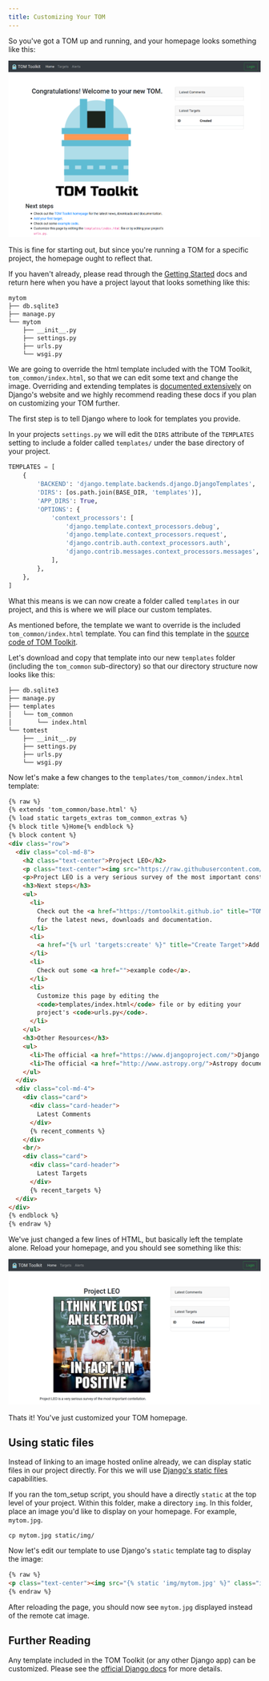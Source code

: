 ```yaml
---
title: Customizing Your TOM
---
```


So you've got a TOM up and running, and your homepage looks something like this:

![Fresh Tom](/assets/img/customize_templates_doc/tomhomepagenew.png)

This is fine for starting out, but since you're running a TOM for a specific
project, the homepage ought to reflect that.

If you haven't already, please read through the [Getting Started](/docs/getting_started)
docs and return here when you have a project layout that looks something like this:


```
mytom
├── db.sqlite3
├── manage.py
└── mytom
    ├── __init__.py
    ├── settings.py
    ├── urls.py
    └── wsgi.py
```

We are going to override the html template included with the TOM Toolkit, `tom_common/index.html`,
so that we can edit some text and change the image. Overriding and extending templates is
[documented extensively](https://docs.djangoproject.com/en/2.1/howto/overriding-templates/) on
Django's website and we highly recommend reading these docs if you plan on customizing your
TOM further.


The first step is to tell Django where to look for templates you provide.

In your projects `settings.py` we will edit the `DIRS` attribute of the `TEMPLATES` setting
to include a folder called `templates/` under the base directory of your project.

```python
TEMPLATES = [
    {
        'BACKEND': 'django.template.backends.django.DjangoTemplates',
        'DIRS': [os.path.join(BASE_DIR, 'templates')],
        'APP_DIRS': True,
        'OPTIONS': {
            'context_processors': [
                'django.template.context_processors.debug',
                'django.template.context_processors.request',
                'django.contrib.auth.context_processors.auth',
                'django.contrib.messages.context_processors.messages',
            ],
        },
    },
]
```

What this means is we can now create a folder called `templates` in our project, and this
is where we will place our custom templates.

As mentioned before, the template we want to override is the included `tom_common/index.html`
template. You can find this template in the
[source code of TOM Toolkit](https://github.com/TOMToolkit/tom_base/blob/master/tom_common/templates/tom_common/index.html).

Let's download and copy that template into our new `templates` folder (including the `tom_common`
sub-directory) so that our directory structure now looks like this:

```
├── db.sqlite3
├── manage.py
├── templates
│   └── tom_common
│       └── index.html
└── tomtest
    ├── __init__.py
    ├── settings.py
    ├── urls.py
    └── wsgi.py
```

Now let's make a few changes to the `templates/tom_common/index.html` template:

```html
{% raw %}
{% extends 'tom_common/base.html' %}
{% load static targets_extras tom_common_extras %}
{% block title %}Home{% endblock %}
{% block content %}
<div class="row">
  <div class="col-md-8">
    <h2 class="text-center">Project LEO</h2>
    <p class="text-center"><img src="https://raw.githubusercontent.com/TOMToolkit/tomtoolkit.github.io/master/assets/img/customize_templates_doc/sciencecat.jpg" class="img-fluid mx-auto"></p>
    <p>Project LEO is a very serious survey of the most important constellation.</p>
    <h3>Next steps</h3>
    <ul>
      <li>
        Check out the <a href="https://tomtoolkit.github.io" title="TOM Toolkit home page">TOM Toolkit homepage</a>
        for the latest news, downloads and documentation.
      </li>
      <li>
        <a href="{% url 'targets:create' %}" title="Create Target">Add your first target</a>.
      </li>
      <li>
        Check out some <a href="">example code</a>.
      </li>
      <li>
        Customize this page by editing the
        <code>templates/index.html</code> file or by editing your
        project's <code>urls.py</code>.
      </li>
    </ul>
    <h3>Other Resources</h3>
    <ul>
      <li>The official <a href="https://www.djangoproject.com/">Django documentation</a>.</li>
      <li>The official <a href="http://www.astropy.org/">Astropy documentation</a>.</li>
    </ul>
  </div>
  <div class="col-md-4">
    <div class="card">
      <div class="card-header">
        Latest Comments
      </div>
      {% recent_comments %}
    </div>
    <br/>
    <div class="card">
      <div class="card-header">
        Latest Targets
      </div>
      {% recent_targets %}
  </div>
</div>
{% endblock %}
{% endraw %}
```
We've just changed a few lines of HTML, but basically left the template alone. Reload your homepage,
and you should see something like this:

![modified homepage](/assets/img/customize_templates_doc/tomhomepagemod.png)

Thats it! You've just customized your TOM homepage.

## Using static files

Instead of linking to an image hosted online already, we can display static files
in our project directly. For this we will use [Django's static
files](https://docs.djangoproject.com/en/2.1/howto/static-files/) capabilities.

If you ran the tom_setup script, you should have a directly `static` at the top
level of your project. Within this folder, make a directory `img`. In this folder,
place an image you'd like to display on your homepage. For example, `mytom.jpg`.

    cp mytom.jpg static/img/

Now let's edit our template to use Django's `static` template tag to display the
image:

```html
{% raw %}
<p class="text-center"><img src="{% static 'img/mytom.jpg' %}" class="img-fluid mx-auto"></p>
{% endraw %}
```

After reloading the page, you should now see `mytom.jpg` displayed instead of the
remote cat image.

## Further Reading

Any template included in the TOM Toolkit (or any other Django app) can be customized. Please
see the [official Django docs](https://docs.djangoproject.com/en/2.1/howto/overriding-templates/)
for more details.
